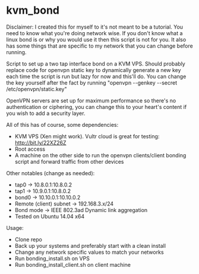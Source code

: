 # kvm_bond

Disclaimer: I created this for myself to it's not meant to be a tutorial. You need to know what you're doing network wise. If you don't know what a linux bond is or why you would use it then this script is not for you. It also has some things that are specific to my network that you can change before running.

Script to set up a two tap interface bond on a KVM VPS. Should probably replace code for openvpn static key to dynamically generate a new key each time the script is run but lazy for now and this'll do. You can change the key yourself after the fact by running "openvpn --genkey --secret /etc/openvpn/static.key"

OpenVPN servers are set up for maximum performance so there's no authentication or ciphering, you can change this to your heart's content if you wish to add a security layer.

All of this has of course, some dependencies:

- KVM VPS (Xen might work). Vultr cloud is great for testing: http://bit.ly/22XZ26Z
- Root access
- A machine on the other side to run the openvpn clients/client bonding script and forward traffic from other devices

Other notables (change as needed):

- tap0 -> 10.8.0.1:10.8.0.2
- tap1 -> 10.9.0.1:10.8.0.2
- bond0 -> 10.10.0.1:10.10.0.2
- Remote (client) subnet -> 192.168.3.x/24
- Bond mode -> IEEE 802.3ad Dynamic link aggregation
- Tested on Ubuntu 14.04 x64

Usage:

- Clone repo
- Back up your systems and preferably start with a clean install
- Change any network specific values to match your networks
- Run bonding_install.sh on VPS
- Run bonding_install_client.sh on client machine
